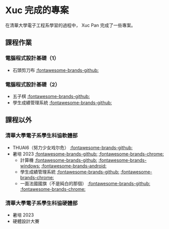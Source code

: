 # Xuc 完成的專案

在清華大學電子工程系學習的過程中， Xuc Pan 完成了一些專案。

## 課程作業

### 電腦程式設計基礎（1）

- 石頭剪刀布 [:fontawesome-brands-github:](https://github.com/Panxuc/ComputerProgramDesign-Homework/tree/main/1/ex)

### 電腦程式設計基礎（2）

- 五子棋 [:fontawesome-brands-github:]()
- 學生成績管理系統 [:fontawesome-brands-github:]()

## 課程以外

### 清華大學電子系學生科協軟體部

- THUAI6（努力少女戏尔危） [:fontawesome-brands-github:](https://github.com/Panxuc/THUAI6_team)
- 暑培 2023 [:fontawesome-brands-github:](https://github.com/Panxuc/EESAST-hw2023) [:fontawesome-brands-chrome:](https://panxuc.github.io/EESAST-hw2023/)
    - 計算機 [:fontawesome-brands-github:](https://github.com/Panxuc/EESAST-hw2023-MAUI-calculator) [:fontawesome-brands-windows:]() [:fontawesome-brands-android:]()
    - 學生成績管理系統 [:fontawesome-brands-github:](https://github.com/Panxuc/EESAST-hw2023/tree/main/08) [:fontawesome-brands-chrome:](https://panxuc.github.io/EESAST-hw2023/08/index.html)
    - 一面法國國旗（不是純白的那個） [:fontawesome-brands-github:](https://github.com/Panxuc/EESAST-hw2023/tree/main/09) [:fontawesome-brands-chrome:](https://panxuc.github.io/EESAST-hw2023/09/france.html)

### 清華大學電子系學生科協硬體部

- 暑培 2023
- 硬體設計大賽